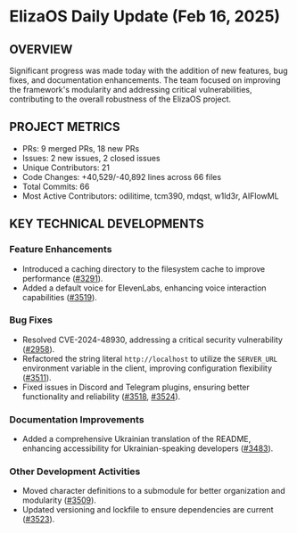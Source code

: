 # ElizaOS Daily Update (Feb 16, 2025)

## OVERVIEW 
Significant progress was made today with the addition of new features, bug fixes, and documentation enhancements. The team focused on improving the framework's modularity and addressing critical vulnerabilities, contributing to the overall robustness of the ElizaOS project.

## PROJECT METRICS
- PRs: 9 merged PRs, 18 new PRs
- Issues: 2 new issues, 2 closed issues
- Unique Contributors: 21
- Code Changes: +40,529/-40,892 lines across 66 files
- Total Commits: 66
- Most Active Contributors: odilitime, tcm390, mdqst, w1ld3r, AIFlowML

## KEY TECHNICAL DEVELOPMENTS

### Feature Enhancements
- Introduced a caching directory to the filesystem cache to improve performance ([#3291](https://github.com/elizaos/eliza/pull/3291)).
- Added a default voice for ElevenLabs, enhancing voice interaction capabilities ([#3519](https://github.com/elizaos/eliza/pull/3519)).

### Bug Fixes
- Resolved CVE-2024-48930, addressing a critical security vulnerability ([#2958](https://github.com/elizaos/eliza/pull/2958)).
- Refactored the string literal `http://localhost` to utilize the `SERVER_URL` environment variable in the client, improving configuration flexibility ([#3511](https://github.com/elizaos/eliza/pull/3511)).
- Fixed issues in Discord and Telegram plugins, ensuring better functionality and reliability ([#3518](https://github.com/elizaos/eliza/pull/3518), [#3524](https://github.com/elizaos/eliza/pull/3524)).

### Documentation Improvements
- Added a comprehensive Ukrainian translation of the README, enhancing accessibility for Ukrainian-speaking developers ([#3483](https://github.com/elizaos/eliza/pull/3483)).

### Other Development Activities
- Moved character definitions to a submodule for better organization and modularity ([#3509](https://github.com/elizaos/eliza/pull/3509)).
- Updated versioning and lockfile to ensure dependencies are current ([#3523](https://github.com/elizaos/eliza/pull/3523)).